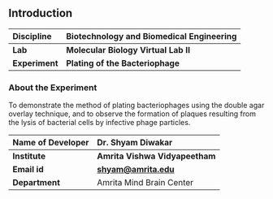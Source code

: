 ## Introduction


<b>Discipline | <b>Biotechnology and Biomedical Engineering
:--|:--|
<b> Lab | <b> Molecular Biology Virtual Lab II 
<b> Experiment|     <b> Plating of the Bacteriophage


### About the Experiment 

To demonstrate the method of plating bacteriophages using the double agar overlay technique, and to observe the formation of plaques resulting from the lysis of bacterial cells by infective phage particles.

<b>Name of Developer | <b> Dr. Shyam Diwakar 
:--|:--|
<b> Institute | <b>  Amrita Vishwa Vidyapeetham
<b> Email id|     <b>  shyam@amrita.edu
<b> Department |  Amrita Mind Brain Center




